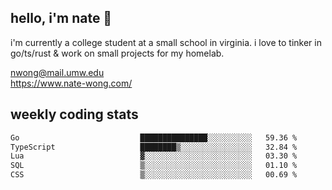 ## hello, i'm nate 👋
i'm currently a college student at a small school in virginia. i love to tinker in go/ts/rust & work on small projects for my homelab.

nwong@mail.umw.edu <br/>
https://www.nate-wong.com/

## weekly coding stats
<!--START_SECTION:waka-->

```txt
Go                           ███████████████░░░░░░░░░░   59.36 %
TypeScript                   ████████▒░░░░░░░░░░░░░░░░   32.84 %
Lua                          ▓░░░░░░░░░░░░░░░░░░░░░░░░   03.30 %
SQL                          ▒░░░░░░░░░░░░░░░░░░░░░░░░   01.10 %
CSS                          ▒░░░░░░░░░░░░░░░░░░░░░░░░   00.69 %
```

<!--END_SECTION:waka-->
